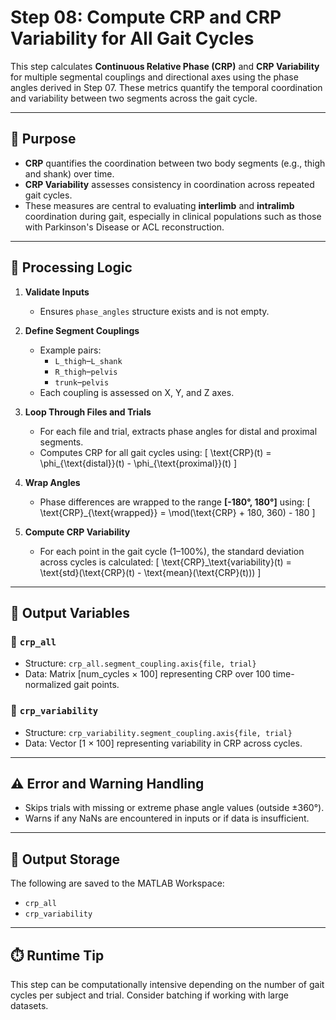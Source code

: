 # Step 08: Compute CRP and CRP Variability for All Gait Cycles

This step calculates **Continuous Relative Phase (CRP)** and **CRP Variability** for multiple segmental couplings and directional axes using the phase angles derived in Step 07. These metrics quantify the temporal coordination and variability between two segments across the gait cycle.

---

## 🧠 Purpose

- **CRP** quantifies the coordination between two body segments (e.g., thigh and shank) over time.
- **CRP Variability** assesses consistency in coordination across repeated gait cycles.
- These measures are central to evaluating **interlimb** and **intralimb** coordination during gait, especially in clinical populations such as those with Parkinson's Disease or ACL reconstruction.

---

## 🔁 Processing Logic

1. **Validate Inputs**
   - Ensures `phase_angles` structure exists and is not empty.

2. **Define Segment Couplings**
   - Example pairs:
     - `L_thigh`–`L_shank`
     - `R_thigh`–`pelvis`
     - `trunk`–`pelvis`
   - Each coupling is assessed on X, Y, and Z axes.

3. **Loop Through Files and Trials**
   - For each file and trial, extracts phase angles for distal and proximal segments.
   - Computes CRP for all gait cycles using:
     \[
     \text{CRP}(t) = \phi_{\text{distal}}(t) - \phi_{\text{proximal}}(t)
     \]

4. **Wrap Angles**
   - Phase differences are wrapped to the range **[-180°, 180°]** using:
     \[
     \text{CRP}_{\text{wrapped}} = \mod(\text{CRP} + 180, 360) - 180
     \]

5. **Compute CRP Variability**
   - For each point in the gait cycle (1–100%), the standard deviation across cycles is calculated:
     \[
     \text{CRP}_\text{variability}(t) = \text{std}(\text{CRP}(t) - \text{mean}(\text{CRP}(t)))
     \]

---

## 🧮 Output Variables

### 📌 `crp_all`
- Structure: `crp_all.segment_coupling.axis{file, trial}`
- Data: Matrix [num_cycles × 100] representing CRP over 100 time-normalized gait points.

### 📌 `crp_variability`
- Structure: `crp_variability.segment_coupling.axis{file, trial}`
- Data: Vector [1 × 100] representing variability in CRP across cycles.

---

## ⚠️ Error and Warning Handling

- Skips trials with missing or extreme phase angle values (outside ±360°).
- Warns if any NaNs are encountered in inputs or if data is insufficient.

---

## 💾 Output Storage

The following are saved to the MATLAB Workspace:
- `crp_all`
- `crp_variability`

---

## ⏱️ Runtime Tip

This step can be computationally intensive depending on the number of gait cycles per subject and trial. Consider batching if working with large datasets.

